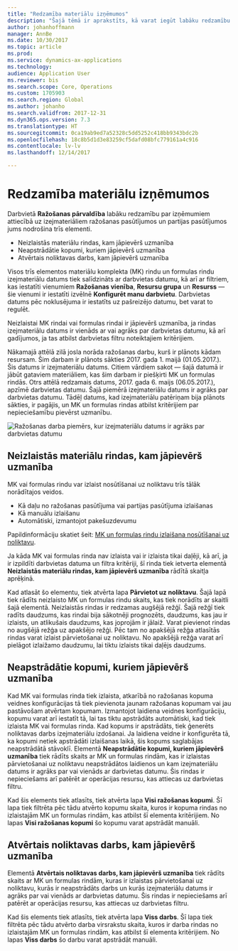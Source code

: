 ```yaml
---
title: "Redzamība materiālu izņēmumos"
description: "Šajā tēmā ir aprakstīts, kā varat iegūt labāku redzamību par izņēmumiem attiecībā uz izejmateriāliem ražošanas pasūtījumos un partijas pasūtījumos."
author: johanhoffmann
manager: AnnBe
ms.date: 10/30/2017
ms.topic: article
ms.prod: 
ms.service: dynamics-ax-applications
ms.technology: 
audience: Application User
ms.reviewer: bis
ms.search.scope: Core, Operations
ms.custom: 1705903
ms.search.region: Global
ms.author: johanho
ms.search.validfrom: 2017-12-31
ms.dyn365.ops.version: 7.3
ms.translationtype: HT
ms.sourcegitcommit: 0ca19ab9ed7a52328c5dd5252c418bb9343bdc2b
ms.openlocfilehash: 18c8b5d1d3e83259cf5dafd08bfc779161a4c916
ms.contentlocale: lv-lv
ms.lasthandoff: 12/14/2017

---
```

# <a name="visibility-into-material-exceptions"></a>Redzamība materiālu izņēmumos

Darbvietā **Ražošanas pārvaldība** labāku redzamību par izņēmumiem attiecībā uz izejmateriāliem ražošanas pasūtījumos un partijas pasūtījumos jums nodrošina trīs elementi.

- Neizlaistās materiālu rindas, kam jāpievērš uzmanība
- Neapstrādātie kopumi, kuriem jāpievērš uzmanība
- Atvērtais noliktavas darbs, kam jāpievērš uzmanība

Visos trīs elementos materiālu komplekta (MK) rindu un formulas rindu izejmateriālu datums tiek salīdzināts ar darbvietas datumu, kā arī ar filtriem, kas iestatīti vienumiem **Ražošanas vienība**, **Resursu grupa** un **Resurss** — šie vienumi ir iestatīti izvēlnē **Konfigurēt manu darbvietu**. Darbvietas datums pēc noklusējuma ir iestatīts uz pašreizējo datumu, bet varat to regulēt.

Neizlaistai MK rindai vai formulas rindai ir jāpievērš uzmanība, ja rindas izejmateriālu datums ir vienāds ar vai agrāks par darbvietas datumu, kā arī gadījumos, ja tas atbilst darbvietas filtru noteiktajiem kritērijiem.

Nākamajā attēlā zilā josla norāda ražošanas darbu, kurš ir plānots kādam resursam. Šim darbam ir plānots sākties 2017. gada 1. maijā (01.05.2017.). Šis datums ir izejmateriālu datums. Citiem vārdiem sakot — šajā datumā ir jābūt gataviem materiāliem, kas šim darbam ir piešķirti MK un formulas rindās. Otrs attēlā redzamais datums, 2017. gada 6. maijs (06.05.2017.), apzīmē darbvietas datumu. Šajā piemērā izejmateriālu datums ir agrāks par darbvietas datumu. Tādēļ datums, kad izejmateriālu patēriņam bija plānots sākties, ir pagājis, un MK un formulas rindas atbilst kritērijiem par nepieciešamību pievērst uzmanību.

![Ražošanas darba piemērs, kur izejmateriālu datums ir agrāks par darbvietas datumu](./media/improved-visibility.png)

## <a name="unreleased-material-lines-needing-attention"></a>Neizlaistās materiālu rindas, kam jāpievērš uzmanība

MK vai formulas rindu var izlaist nosūtīšanai uz noliktavu trīs tālāk norādītajos veidos.

- Kā daļu no ražošanas pasūtījuma vai partijas pasūtījuma izlaišanas
- Kā manuālu izlaišanu
- Automātiski, izmantojot pakešuzdevumu

Papildinformāciju skatiet šeit: [MK un formulas rindu izlaišana nosūtīšanai uz noliktavu](releasing-bom-and-formula-lines-to-warehouse.md). 

Ja kāda MK vai formulas rinda nav izlaista vai ir izlaista tikai daļēji, kā arī, ja ir izpildīti darbvietas datuma un filtra kritēriji, šī rinda tiek ietverta elementā **Neizlaistās materiālu rindas, kam jāpievērš uzmanība** rādītā skaitļa aprēķinā.

Kad atlasāt šo elementu, tiek atvērta lapa **Pārvietot uz noliktavu**. Šajā lapā tiek rādīts neizlaisto MK un formulas rindu skaits, kas tiek norādīts ar skaitli šajā elementā. Neizlaistās rindas ir redzamas augšējā režģī. Šajā režģī tiek radīts daudzums, kas rindai bija sākotnēji prognozēts, daudzums, kas jau ir izlaists, un atlikušais daudzums, kas joprojām ir jālaiž. Varat pievienot rindas no augšējā režģa uz apakšējo režģi. Pēc tam no apakšējā režģa atlasītās rindas varat izlaist pārvietošanai uz noliktavu. No apakšējā režģa varat arī pielāgot izlaižamo daudzumu, lai tiktu izlaists tikai daļējs daudzums.

## <a name="unprocessed-waves-needing-attention"></a>Neapstrādātie kopumi, kuriem jāpievērš uzmanība

Kad MK vai formulas rinda tiek izlaista, atkarībā no ražošanas kopuma veidnes konfigurācijas tā tiek pievienota jaunam ražošanas kopumam vai jau pastāvošam atvērtam kopumam. Izmantojot laidiena veidnes konfigurāciju, kopumu varat arī iestatīt tā, lai tas tiktu apstrādāts automātiski, kad tiek izlaista MK vai formulas rinda. Kad kopums ir apstrādāts, tiek ģenerēts noliktavas darbs izejmateriālu izdošanai. Ja laidiena veidne ir konfigurēta tā, ka kopumi netiek apstrādāti izlaišanas laikā, šis kopums saglabājas neapstrādātā stāvoklī. Elementā **Neapstrādātie kopumi, kuriem jāpievērš uzmanība** tiek rādīts skaits ar MK un formulas rindām, kas ir izlaistas pārvietošanai uz noliktavu neapstrādātos laidienos un kam izejmateriālu datums ir agrāks par vai vienāds ar darbvietas datumu. Šis rindas ir nepieciešams arī patērēt ar operācijas resursu, kas attiecas uz darbvietas filtru.

Kad šis elements tiek atlasīts, tiek atvērta lapa **Visi ražošanas kopumi**. Šī lapa tiek filtrēta pēc tādu atvērto kopumu skaita, kuros ir kopuma rindas no izlaistajām MK un formulas rindām, kas atbilst šī elementa kritērijiem. No lapas **Visi ražošanas kopumi** šo kopumu varat apstrādāt manuāli.

## <a name="open-warehouse-work-needing-attention"></a>Atvērtais noliktavas darbs, kam jāpievērš uzmanība

Elementā **Atvērtais noliktavas darbs, kam jāpievērš uzmanība** tiek rādīts skaits ar MK un formulas rindām, kuras ir izlaistas pārvietošanai uz noliktavu, kurās ir neapstrādāts darbs un kurās izejmateriālu datums ir agrāks par vai vienāds ar darbvietas datumu. Šis rindas ir nepieciešams arī patērēt ar operācijas resursu, kas attiecas uz darbvietas filtru.

Kad šis elements tiek atlasīts, tiek atvērta lapa **Viss darbs**. Šī lapa tiek filtrēta pēc tādu atvērto darba virsrakstu skaita, kuros ir darba rindas no izlaistajām MK un formulas rindām, kas atbilst šī elementa kritērijiem. No lapas **Viss darbs** šo darbu varat apstrādāt manuāli.

